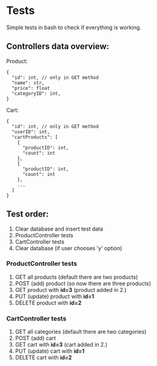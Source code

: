 # Tests

Simple tests in bash to check if everything is working.

## Controllers data overview:

Product:

```
{
  "id": int, // only in GET method
  "name": str, 
  "price": float
  "categoryID": int,
}
```

Cart:

```
{
  "id": int, // only in GET method
  "userID": int,
  "cartProducts": [
    {
      "productID": int,
      "count": int
    },
    {
      "productID": int,
      "count": int
    }, 
    ...
  ]
}
```

## Test order:

1. Clear database and insert test data
2. ProductController tests
3. CartController tests
4. Clear database (if user chooses 'y' option)

### ProductController tests

1. GET all products (default there are two products)
2. POST (add) product (so now there are three products)
3. GET product with **id=3** (product added in 2.)
4. PUT (update) product with **id=1**
5. DELETE product with **id=2**

### CartController tests

1. GET all categories (default there are two categories)
2. POST (add) cart
3. GET cart with **id=3** (cart added in 2.)
4. PUT (update) cart with **id=1**
5. DELETE cart with **id=2**
